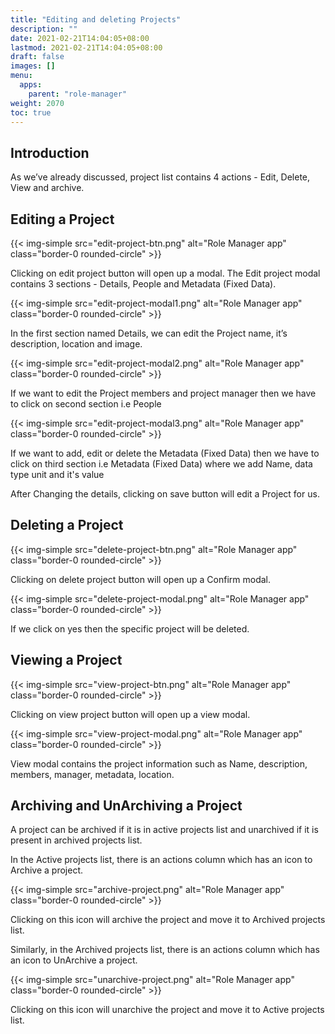 ```yaml
---
title: "Editing and deleting Projects"
description: ""
date: 2021-02-21T14:04:05+08:00
lastmod: 2021-02-21T14:04:05+08:00
draft: false
images: []
menu:
  apps:
    parent: "role-manager"
weight: 2070
toc: true
---
```



## Introduction

As we’ve already discussed, project list contains 4 actions - Edit, Delete, View and archive.

## Editing a Project

{{< img-simple src="edit-project-btn.png" alt="Role Manager app" class="border-0 rounded-circle" >}}

Clicking on edit project button will open up a modal. The Edit project modal contains 3 sections - Details, People and Metadata (Fixed Data).

{{< img-simple src="edit-project-modal1.png" alt="Role Manager app" class="border-0 rounded-circle" >}}

In the first section named Details, we can edit the Project name, it’s description, location and image.

{{< img-simple src="edit-project-modal2.png" alt="Role Manager app" class="border-0 rounded-circle" >}}

If we want to edit the Project members and project manager then we have to click on second section i.e People

{{< img-simple src="edit-project-modal3.png" alt="Role Manager app" class="border-0 rounded-circle" >}}

If we want to add, edit or delete the Metadata (Fixed Data) then we have to click on third section i.e Metadata (Fixed Data) where we add Name, data type unit and it's value

After Changing the details, clicking on save button will edit a Project for us.

## Deleting a Project

{{< img-simple src="delete-project-btn.png" alt="Role Manager app" class="border-0 rounded-circle" >}}

Clicking on delete project button will open up a Confirm modal.

{{< img-simple src="delete-project-modal.png" alt="Role Manager app" class="border-0 rounded-circle" >}}

If we click on yes then the specific project will be deleted.

## Viewing a Project

{{< img-simple src="view-project-btn.png" alt="Role Manager app" class="border-0 rounded-circle" >}}

Clicking on view project button will open up a view modal.

{{< img-simple src="view-project-modal.png" alt="Role Manager app" class="border-0 rounded-circle" >}}

View modal contains the project information such as Name, description, members, manager, metadata, location.

## Archiving and UnArchiving a Project

A project can be archived if it is in active projects list and unarchived if it is present in archived projects list.

In the Active projects list, there is an actions column which has an icon to Archive a project.

{{< img-simple src="archive-project.png" alt="Role Manager app" class="border-0 rounded-circle" >}}

Clicking on this icon will archive the project and move it to Archived projects list.

Similarly, in the Archived projects list, there is an actions column which has an icon to UnArchive a project.

{{< img-simple src="unarchive-project.png" alt="Role Manager app" class="border-0 rounded-circle" >}}

Clicking on this icon will unarchive the project and move it to Active projects list.

